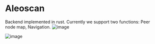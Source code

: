 # Aleoscan
Backend implemented in rust. Currently we support two functions: Peer node map, Navigation.
![image](https://user-images.githubusercontent.com/98807352/200171601-af5eebdd-7787-4959-926b-bb904cadab47.png)

![image](https://user-images.githubusercontent.com/98807352/200171574-1e241d83-b0de-43b0-8d0f-eefb898c1678.png)
